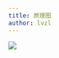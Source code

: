 ```yaml
---
title: 原理图
author: lvzl
---
```


<img data-fancybox="gallery" src="https://mp-780ec593-98c3-47c6-9328-1690ac79007b.cdn.bspapp.com/images//vue_mind.png" />

<script setup>
  import useFancybox from '@use/useFancybox.js'
  useFancybox()
</script>
